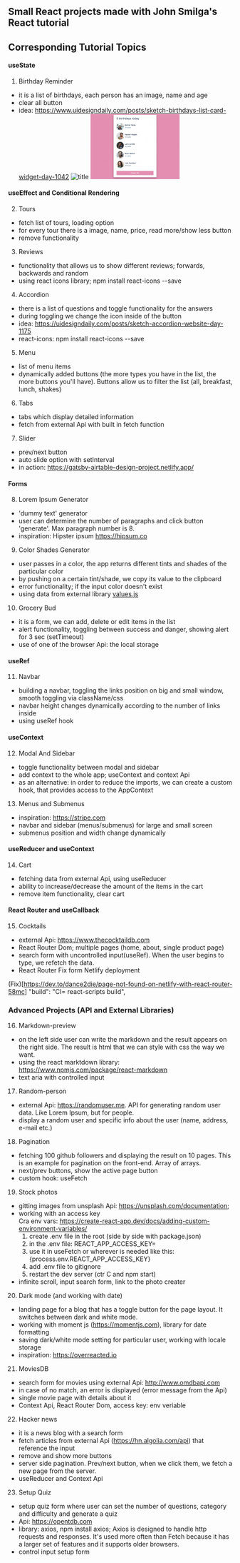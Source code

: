 ## Small React projects made with John Smilga's React tutorial

## Corresponding Tutorial Topics

#### useState

1. Birthday Reminder

- it is a list of birthdays, each person has an image, name and age
- clear all button
- idea: https://www.uidesigndaily.com/posts/sketch-birthdays-list-card-widget-day-1042
  ![title](Images/1.png)
  <img src='ReadMe-IMAGES/1.png' width='200'>

#### useEffect and Conditional Rendering

2. Tours

- fetch list of tours, loading option
- for every tour there is a image, name, price, read more/show less button
- remove functionality

3. Reviews

- functionality that allows us to show different reviews; forwards, backwards and random
- using react icons library; npm install react-icons --save

4. Accordion

- there is a list of questions and toggle functionality for the answers
- during toggling we change the icon inside of the button
- idea: https://uidesigndaily.com/posts/sketch-accordion-website-day-1175
- react-icons: npm install react-icons --save

5. Menu

- list of menu items
- dynamically added buttons (the more types you have in the list, the more buttons you'll have). Buttons allow us to filter the list (all, breakfast, lunch, shakes)

6. Tabs

- tabs which display detailed information
- fetch from external Api with built in fetch function

7. Slider

- prev/next button
- auto slide option with setInterval
- in action: https://gatsby-airtable-design-project.netlify.app/

#### Forms

8. Lorem Ipsum Generator

- 'dummy text' generator
- user can determine the number of paragraphs and click button 'generate'. Max paragraph number is 8.
- inspiration: Hipster ipsum https://hipsum.co

9. Color Shades Generator

- user passes in a color, the app returns different tints and shades of the particular color
- by pushing on a certain tint/shade, we copy its value to the clipboard
- error functionality; if the input color doesn't exist
- using data from external library [values.js](https://github.com/noeldelgado/values.js)

10. Grocery Bud

- it is a form, we can add, delete or edit items in the list
- alert functionality, toggling between success and danger, showing alert for 3 sec (setTimeout)
- use of one of the browser Api: the local storage

#### useRef

11. Navbar

- building a navbar, toggling the links position on big and small window, smooth toggling via className/css
- navbar height changes dynamically according to the number of links inside
- using useRef hook

#### useContext

12. Modal And Sidebar

- toggle functionality between modal and sidebar
- add context to the whole app; useContext and context Api
- as an alternative: in order to reduce the imports, we can create a custom hook, that provides access to the AppContext

13. Menus and Submenus

- inspiration: https://stripe.com
- navbar and sidebar (menus/submenus) for large and small screen
- submenus position and width change dynamically

#### useReducer and useContext

14. Cart

- fetching data from external Api, using useReducer
- ability to increase/decrease the amount of the items in the cart
- remove item functionality, clear cart

#### React Router and useCallback

15. Cocktails

- external Api: https://www.thecocktaildb.com
- React Router Dom; multiple pages (home, about, single product page)
- search form with uncontrolled input(useRef). When the user begins to type, we refetch the data.
- React Router Fix form Netlify deployment

(Fix)[https://dev.to/dance2die/page-not-found-on-netlify-with-react-router-58mc]
"build": "CI= react-scripts build",

### Advanced Projects (API and External Libraries)

16. Markdown-preview

- on the left side user can write the markdown and the result appears on the right side. The result is html that we can style with css the way we want.
- using the react marktdown library: https://www.npmjs.com/package/react-markdown
- text aria with controlled input

17. Random-person

- external Api: https://randomuser.me. API for generating random user data. Like Lorem Ipsum, but for people.
- display a random user and specific info about the user (name, address, e-mail etc.)

18. Pagination

- fetching 100 github followers and displaying the result on 10 pages. This is an example for pagination on the front-end. Array of arrays.
- next/prev buttons, show the active page button
- custom hook: useFetch

19. Stock photos

- gitting images from unsplash Api: https://unsplash.com/documentation;
- working with an access key  
  Cra env vars: https://create-react-app.dev/docs/adding-custom-environment-variables/
  1. create .env file in the root (side by side with package.json)
  2. in the .env file: REACT_APP_ACCESS_KEY=
  3. use it in useFetch or wherever is needed like this:  
     {process.env.REACT_APP_ACCESS_KEY}
  4. add .env file to gitignore
  5. restart the dev server (ctr C and npm start)
- infinite scroll, input search form, link to the photo creater

20. Dark mode (and working with date)

- landing page for a blog that has a toggle button for the page layout. It switches between dark and white mode.
- working with moment js (https://momentjs.com), library for date formatting
- saving dark/white mode setting for particular user, working with locale storage
- inspiration: https://overreacted.io

21. MoviesDB

- search form for movies using external Api: http://www.omdbapi.com
- in case of no match, an error is displayed (error message from the Api)
- single movie page with details about it
- Context Api, React Router Dom, access key: env veriable

22. Hacker news

- it is a news blog with a search form
- fetch articles from external Api (https://hn.algolia.com/api) that reference the input
- remove and show more buttons
- server side pagination. Prev/next button, when we click them, we fetch a new page from the server.
- useReducer and Context Api

23. Setup Quiz

- setup quiz form where user can set the number of questions, category and difficulty and generate a quiz
- Api: https://opentdb.com
- library: axios, npm install axios; Axios is designed to handle http requests and responses.
  It's used more often than Fetch because it has a larger set of features and it supports older browsers.
- control input setup form

